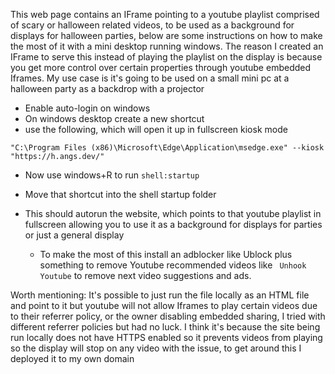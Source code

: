 This web page contains an IFrame pointing to a youtube playlist comprised of scary or halloween related videos, to be used as a background for displays for halloween parties, below are some instructions on how to make the most of it with a mini desktop running windows. The reason I created an IFrame to serve this instead of playing the playlist on the display is because you get more control over certain properties through youtube embedded Iframes. My use case is it's going to be used on a small mini pc at a halloween party as a backdrop with a projector


- Enable auto-login on windows
- On windows desktop create a new shortcut
- use the following, which will open it up in fullscreen kiosk mode 

 ``` "C:\Program Files (x86)\Microsoft\Edge\Application\msedge.exe" --kiosk "https://h.angs.dev/"  ```
- Now use windows+R to run ``` shell:startup ```
- Move that shortcut into the shell startup folder

- This should autorun the website, which points to that youtube playlist in fullscreen allowing you to use it as a background for displays for parties or just a general display
  - To make the most of this install an adblocker like Ublock plus something to remove Youtube recommended videos like ``` Unhook Youtube``` to remove next video suggestions and ads.

Worth mentioning: It's possible to just run the file locally as an HTML file and point to it but youtube will not allow Iframes to play certain videos due to their referrer policy, or the owner disabling embedded sharing, I tried with different referrer policies but had no luck.
I think it's because the site being run locally does not have HTTPS enabled so it prevents videos from playing so the display will stop on any video with the issue, to get around this I deployed it to my own domain 
